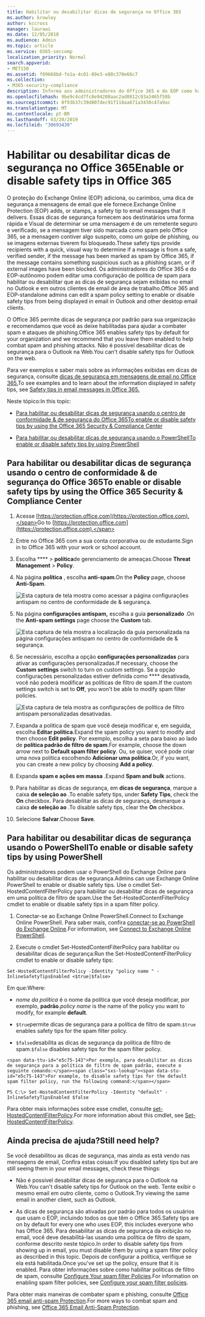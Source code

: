 ```yaml
---
title: Habilitar ou desabilitar dicas de segurança no Office 365
ms.author: krowley
author: kccross
manager: laurawi
ms.date: 12/05/2018
ms.audience: Admin
ms.topic: article
ms.service: O365-seccomp
localization_priority: Normal
search.appverid:
- MET150
ms.assetid: f09668bd-fe1a-4c01-89e3-e88c370e66c7
ms.collection:
- M365-security-compliance
description: Informa aos administradores do Office 365 e do EOP como habilitar e desabilitar dicas de segurança em mensagens de email.
ms.openlocfilehash: 9be9c4cd7fc8e94208aac2ad8812c93a3465f58b
ms.sourcegitcommit: 0f93b37c39d807dec91f118aa671a3430c47a9ac
ms.translationtype: MT
ms.contentlocale: pt-BR
ms.lasthandoff: 03/20/2019
ms.locfileid: "30693430"
---
```

# <a name="enable-or-disable-safety-tips-in-office-365"></a><span data-ttu-id="e5c75-103">Habilitar ou desabilitar dicas de segurança no Office 365</span><span class="sxs-lookup"><span data-stu-id="e5c75-103">Enable or disable safety tips in Office 365</span></span>

<span data-ttu-id="e5c75-104">O proteção do Exchange Online (EOP) adiciona, ou carimbos, uma dica de segurança a mensagens de email que ele fornece.</span><span class="sxs-lookup"><span data-stu-id="e5c75-104">Exchange Online Protection (EOP) adds, or stamps, a safety tip to email messages that it delivers.</span></span> <span data-ttu-id="e5c75-105">Essas dicas de segurança fornecem aos destinatários uma forma rápida e Visual de determinar se uma mensagem é de um remetente seguro e verificado, se a mensagem tiver sido marcada como spam pelo Office 365, se a mensagem contiver algo suspeito, como um golpe de phishing, ou se imagens externas tiverem foi bloqueado.</span><span class="sxs-lookup"><span data-stu-id="e5c75-105">These safety tips provide recipients with a quick, visual way to determine if a message is from a safe, verified sender, if the message has been marked as spam by Office 365, if the message contains something suspicious such as a phishing scam, or if external images have been blocked.</span></span> <span data-ttu-id="e5c75-106">Os administradores do Office 365 e do EOP-autônomo podem editar uma configuração de política de spam para habilitar ou desabilitar que as dicas de segurança sejam exibidas no email no Outlook e em outros clientes de email de área de trabalho.</span><span class="sxs-lookup"><span data-stu-id="e5c75-106">Office 365 and EOP-standalone admins can edit a spam policy setting to enable or disable safety tips from being displayed in email in Outlook and other desktop email clients.</span></span> 
  
<span data-ttu-id="e5c75-107">O Office 365 permite dicas de segurança por padrão para sua organização e recomendamos que você as deixe habilitadas para ajudar a combater spam e ataques de phishing.</span><span class="sxs-lookup"><span data-stu-id="e5c75-107">Office 365 enables safety tips by default for your organization and we recommend that you leave them enabled to help combat spam and phishing attacks.</span></span> <span data-ttu-id="e5c75-108">Não é possível desabilitar dicas de segurança para o Outlook na Web.</span><span class="sxs-lookup"><span data-stu-id="e5c75-108">You can't disable safety tips for Outlook on the web.</span></span>
  
<span data-ttu-id="e5c75-109">Para ver exemplos e saber mais sobre as informações exibidas em dicas de segurança, consulte [dicas de segurança em mensagens de email no Office 365.](safety-tips-in-office-365.md)</span><span class="sxs-lookup"><span data-stu-id="e5c75-109">To see examples and to learn about the information displayed in safety tips, see [Safety tips in email messages in Office 365.](safety-tips-in-office-365.md)</span></span>
  
<span data-ttu-id="e5c75-110">Neste tópico:</span><span class="sxs-lookup"><span data-stu-id="e5c75-110">In this topic:</span></span>
  
- [<span data-ttu-id="e5c75-111">Para habilitar ou desabilitar dicas de segurança usando o centro de conformidade &amp; de segurança do Office 365</span><span class="sxs-lookup"><span data-stu-id="e5c75-111">To enable or disable safety tips by using the Office 365 Security &amp; Compliance Center</span></span>](enable-or-disable-safety-tips.md#SandCCsafetytip)
    
- [<span data-ttu-id="e5c75-112">Para habilitar ou desabilitar dicas de segurança usando o PowerShell</span><span class="sxs-lookup"><span data-stu-id="e5c75-112">To enable or disable safety tips by using PowerShell</span></span>](enable-or-disable-safety-tips.md#pshellsafetytip)
    
## <a name="to-enable-or-disable-safety-tips-by-using-the-office-365-security-amp-compliance-center"></a><span data-ttu-id="e5c75-113">Para habilitar ou desabilitar dicas de segurança usando o centro de conformidade &amp; de segurança do Office 365</span><span class="sxs-lookup"><span data-stu-id="e5c75-113">To enable or disable safety tips by using the Office 365 Security &amp; Compliance Center</span></span>
<span data-ttu-id="e5c75-114"><a name="SandCCsafetytip"> </a></span><span class="sxs-lookup"><span data-stu-id="e5c75-114"></span></span>

1. <span data-ttu-id="e5c75-115">Acesse [https://protection.office.com](https://protection.office.com).</span><span class="sxs-lookup"><span data-stu-id="e5c75-115">Go to [https://protection.office.com](https://protection.office.com).</span></span>
    
2. <span data-ttu-id="e5c75-116">Entre no Office 365 com a sua conta corporativa ou de estudante.</span><span class="sxs-lookup"><span data-stu-id="e5c75-116">Sign in to Office 365 with your work or school account.</span></span>
    
3. <span data-ttu-id="e5c75-117">Escolha \*\*\*\* \> **política**de gerenciamento de ameaças.</span><span class="sxs-lookup"><span data-stu-id="e5c75-117">Choose **Threat Management** \> **Policy**.</span></span> 
    
4. <span data-ttu-id="e5c75-118">Na página **política** , escolha **anti-spam**.</span><span class="sxs-lookup"><span data-stu-id="e5c75-118">On the **Policy** page, choose **Anti-Spam**.</span></span>
    
    ![Esta captura de tela mostra como acessar a página configurações antispam no centro de conformidade de &amp; segurança.](media/b8eb2ee3-2eb1-4ea2-b138-f6d7fb2e23de.png)
  
5. <span data-ttu-id="e5c75-120">Na página **configurações antispam,** escolha a guia **personalizado** .</span><span class="sxs-lookup"><span data-stu-id="e5c75-120">On the **Anti-spam settings** page choose the **Custom** tab.</span></span> 
    
    ![Esta captura de tela mostra a localização da guia personalizada na página configurações antispam no centro de conformidade de &amp; segurança.](media/1d688d23-e6f3-4de5-84a7-e8ce31786193.png)
  
6. <span data-ttu-id="e5c75-122">Se necessário, escolha a opção **configurações personalizadas** para ativar as configurações personalizadas.</span><span class="sxs-lookup"><span data-stu-id="e5c75-122">If necessary, choose the **Custom settings** switch to turn on custom settings.</span></span> <span data-ttu-id="e5c75-123">Se a opção configurações personalizadas estiver definida como \*\*\*\* desativada, você não poderá modificar as políticas de filtro de spam.</span><span class="sxs-lookup"><span data-stu-id="e5c75-123">If the custom settings switch is set to **Off**, you won't be able to modify spam filter policies.</span></span>
    
    ![Esta captura de tela mostra as configurações de política de filtro antispam personalizadas desativadas.](media/94f900ad-b556-4a31-a3ac-acfcd72e71b8.png)
  
7. <span data-ttu-id="e5c75-125">Expanda a política de spam que você deseja modificar e, em seguida, escolha **Editar política**.</span><span class="sxs-lookup"><span data-stu-id="e5c75-125">Expand the spam policy you want to modify and then choose **Edit policy**.</span></span> <span data-ttu-id="e5c75-126">Por exemplo, escolha a seta para baixo ao lado de **política padrão de filtro de spam**.</span><span class="sxs-lookup"><span data-stu-id="e5c75-126">For example, choose the down arrow next to **Default spam filter policy**.</span></span> <span data-ttu-id="e5c75-127">Ou, se quiser, você pode criar uma nova política escolhendo **Adicionar uma política**.</span><span class="sxs-lookup"><span data-stu-id="e5c75-127">Or, if you want, you can create a new policy by choosing **Add a policy**.</span></span>
    
8. <span data-ttu-id="e5c75-128">Expanda **spam e ações em massa** .</span><span class="sxs-lookup"><span data-stu-id="e5c75-128">Expand **Spam and bulk** actions.</span></span> 
    
9. <span data-ttu-id="e5c75-129">Para habilitar as dicas de segurança, em **dicas de segurança**, marque a caixa **de seleção ao** .</span><span class="sxs-lookup"><span data-stu-id="e5c75-129">To enable safety tips, under **Safety Tips**, check the **On** checkbox.</span></span> <span data-ttu-id="e5c75-130">Para desabilitar as dicas de segurança, desmarque a caixa **de seleção ao** .</span><span class="sxs-lookup"><span data-stu-id="e5c75-130">To disable safety tips, clear the **On** checkbox.</span></span> 
    
10. <span data-ttu-id="e5c75-131">Selecione **Salvar**.</span><span class="sxs-lookup"><span data-stu-id="e5c75-131">Choose **Save**.</span></span>
    
## <a name="to-enable-or-disable-safety-tips-by-using-powershell"></a><span data-ttu-id="e5c75-132">Para habilitar ou desabilitar dicas de segurança usando o PowerShell</span><span class="sxs-lookup"><span data-stu-id="e5c75-132">To enable or disable safety tips by using PowerShell</span></span>
<span data-ttu-id="e5c75-133"><a name="pshellsafetytip"> </a></span><span class="sxs-lookup"><span data-stu-id="e5c75-133"></span></span>

<span data-ttu-id="e5c75-134">Os administradores podem usar o PowerShell do Exchange Online para habilitar ou desabilitar dicas de segurança.</span><span class="sxs-lookup"><span data-stu-id="e5c75-134">Admins can use Exchange Online PowerShell to enable or disable safety tips.</span></span> <span data-ttu-id="e5c75-135">Use o cmdlet Set-HostedContentFilterPolicy para habilitar ou desabilitar dicas de segurança em uma política de filtro de spam.</span><span class="sxs-lookup"><span data-stu-id="e5c75-135">Use the Set-HostedContentFilterPolicy cmdlet to enable or disable safety tips in a spam filter policy.</span></span>
  
1. <span data-ttu-id="e5c75-136">Conectar-se ao Exchange Online PowerShell.</span><span class="sxs-lookup"><span data-stu-id="e5c75-136">Connect to Exchange Online PowerShell.</span></span> <span data-ttu-id="e5c75-137">Para saber mais, confira [conectar-se ao PowerShell do Exchange Online](http://go.microsoft.com/fwlink/p/?LinkId=396554).</span><span class="sxs-lookup"><span data-stu-id="e5c75-137">For information, see [Connect to Exchange Online PowerShell](http://go.microsoft.com/fwlink/p/?LinkId=396554).</span></span>
    
2. <span data-ttu-id="e5c75-138">Execute o cmdlet Set-HostedContentFilterPolicy para habilitar ou desabilitar dicas de segurança:</span><span class="sxs-lookup"><span data-stu-id="e5c75-138">Run the Set-HostedContentFilterPolicy cmdlet to enable or disable safety tips:</span></span>
    
  ```
  Set-HostedContentFilterPolicy -Identity "policy name " -InlineSafetyTipsEnabled <$true|$false>
  ```

<span data-ttu-id="e5c75-139">Em que:</span><span class="sxs-lookup"><span data-stu-id="e5c75-139">Where:</span></span>
    
  -  <span data-ttu-id="e5c75-140">*nome da política* é o nome da política que você deseja modificar, por exemplo, **padrão**.</span><span class="sxs-lookup"><span data-stu-id="e5c75-140">*policy name*  is the name of the policy you want to modify, for example **default**.</span></span>
    
  -  <span data-ttu-id="e5c75-141">`$true`permite dicas de segurança para a política de filtro de spam.</span><span class="sxs-lookup"><span data-stu-id="e5c75-141">`$true` enables safety tips for the spam filter policy.</span></span> 
    
  -  <span data-ttu-id="e5c75-142">`$false`desabilita as dicas de segurança da política de filtro de spam.</span><span class="sxs-lookup"><span data-stu-id="e5c75-142">`$false` disables safety tips for the spam filter policy.</span></span> 
    
    <span data-ttu-id="e5c75-143">Por exemplo, para desabilitar as dicas de segurança para a política de filtro de spam padrão, execute o seguinte comando:</span><span class="sxs-lookup"><span data-stu-id="e5c75-143">For example, to disable safety tips for the default spam filter policy, run the following command:</span></span>
    
  ```
  PS C:\> Set-HostedContentFilterPolicy -Identity "default" -InlineSafetyTipsEnabled $false
  ```

<span data-ttu-id="e5c75-144">Para obter mais informações sobre esse cmdlet, consulte [set-HostedContentFilterPolicy](https://technet.microsoft.com/library/jj200781.aspx).</span><span class="sxs-lookup"><span data-stu-id="e5c75-144">For more information about this cmdlet, see [Set-HostedContentFilterPolicy](https://technet.microsoft.com/library/jj200781.aspx).</span></span>
    
## <a name="still-need-help"></a><span data-ttu-id="e5c75-145">Ainda precisa de ajuda?</span><span class="sxs-lookup"><span data-stu-id="e5c75-145">Still need help?</span></span>
<span data-ttu-id="e5c75-146"><a name="pshellsafetytip"> </a></span><span class="sxs-lookup"><span data-stu-id="e5c75-146"></span></span>

<span data-ttu-id="e5c75-147">Se você desabilitou as dicas de segurança, mas ainda as está vendo nas mensagens de email, Confira estas coisas:</span><span class="sxs-lookup"><span data-stu-id="e5c75-147">If you disabled safety tips but are still seeing them in your email messages, check these things:</span></span>
  
- <span data-ttu-id="e5c75-148">Não é possível desabilitar dicas de segurança para o Outlook na Web.</span><span class="sxs-lookup"><span data-stu-id="e5c75-148">You can't disable safety tips for Outlook on the web.</span></span> <span data-ttu-id="e5c75-149">Tente exibir o mesmo email em outro cliente, como o Outlook.</span><span class="sxs-lookup"><span data-stu-id="e5c75-149">Try viewing the same email in another client, such as Outlook.</span></span>
    
- <span data-ttu-id="e5c75-150">As dicas de segurança são ativadas por padrão para todos os usuários que usam o EOP, incluindo todos os que têm o Office 365.</span><span class="sxs-lookup"><span data-stu-id="e5c75-150">Safety tips are on by default for every one who uses EOP, this includes everyone who has Office 365.</span></span> <span data-ttu-id="e5c75-151">Para desabilitar as dicas de segurança da exibição no email, você deve desabilitá-las usando uma política de filtro de spam, conforme descrito neste tópico.</span><span class="sxs-lookup"><span data-stu-id="e5c75-151">In order to disable safety tips from showing up in email, you must disable them by using a spam filter policy as described in this topic.</span></span> <span data-ttu-id="e5c75-152">Depois de configurar a política, verifique se ela está habilitada.</span><span class="sxs-lookup"><span data-stu-id="e5c75-152">Once you've set up the policy, ensure that it is enabled.</span></span> <span data-ttu-id="e5c75-153">Para obter informações sobre como habilitar políticas de filtro de spam, consulte [Configure Your spam filter Policies](https://technet.microsoft.com/library/jj200684.aspx).</span><span class="sxs-lookup"><span data-stu-id="e5c75-153">For information on enabling spam filter policies, see [Configure your spam filter policies](https://technet.microsoft.com/library/jj200684.aspx).</span></span>
    
<span data-ttu-id="e5c75-154">Para obter mais maneiras de combater spam e phishing, consulte [Office 365 email anti-spam Protection](anti-spam-protection.md).</span><span class="sxs-lookup"><span data-stu-id="e5c75-154">For more ways to combat spam and phishing, see [Office 365 Email Anti-Spam Protection](anti-spam-protection.md).</span></span>
  

